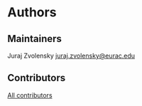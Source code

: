 # Authors

## Maintainers

Juraj Zvolensky <juraj.zvolensky@eurac.edu>

## Contributors

[All contributors](https://github.com/interTwin-eu/REPOSITORY/graphs/contributors)
